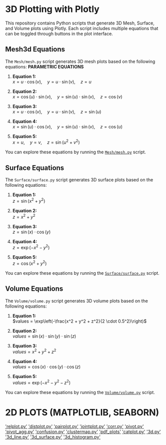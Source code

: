 # 3D Plotting with Plotly

This repository contains Python scripts that generate 3D Mesh, Surface, and Volume plots using Plotly. Each script includes multiple equations that can be toggled through buttons in the plot interface.

## Mesh3d Equations

The `Mesh/mesh.py` script generates 3D mesh plots based on the following equations:
**PARAMETRIC EQUATIONS**

1. **Equation 1:**  
   $`x = u \cdot \cos(v), \quad y = u \cdot \sin(v), \quad z = u`$
   
2. **Equation 2:**  
   $`x = \cos(u) \cdot \sin(v), \quad y = \sin(u) \cdot \sin(v), \quad z = \cos(v)`$
   
3. **Equation 3:**  
   $`x = u \cdot \cos(v), \quad y = u \cdot \sin(v), \quad z = \sin(u)`$
   
4. **Equation 4:**  
   $`x = \sin(u) \cdot \cos(v), \quad y = \sin(u) \cdot \sin(v), \quad z = \cos(u)`$
   
5. **Equation 5:**  
   $`x = u, \quad y = v, \quad z = \sin(u^2 + v^2)`$

You can explore these equations by running the [`Mesh/mesh.py`](Mesh/mesh.py) script.

## Surface Equations

The `Surface/surface.py` script generates 3D surface plots based on the following equations:

1. **Equation 1:**  
   $`z = \sin(x^2 + y^2)`$
   
2. **Equation 2:**  
   $`z = x^2 + y^2`$
   
3. **Equation 3:**  
   $`z = \sin(x) \cdot \cos(y)`$
   
4. **Equation 4:**  
   $`z = \exp(-x^2 - y^2)`$
   
5. **Equation 5:**  
   $`z = \cos(x^2 + y^2)`$

You can explore these equations by running the [`Surface/surface.py`](Surface/surface.py) script.

## Volume Equations

The `Volume/volume.py` script generates 3D volume plots based on the following equations:

1. **Equation 1:**  
   $`values = \exp\left(-\frac{x^2 + y^2 + z^2}{2 \cdot 0.5^2}\right)`$
   
2. **Equation 2:**  
   $`values = \sin(x) \cdot \sin(y) \cdot \sin(z)`$
   
3. **Equation 3:**  
   $`values = x^2 + y^2 + z^2`$
   
4. **Equation 4:**  
   $`values = \cos(x) \cdot \cos(y) \cdot \cos(z)`$
   
5. **Equation 5:**  
   $`values = \exp(-x^2 - y^2 - z^2)`$   

You can explore these equations by running the [`Volume/volume.py`](Volume/volume.py) script.

# 2D PLOTS (MATPLOTLIB, SEABORN)
['relplot.py'](relplot.py)
['distplot.py'](distplot.py)
['pairplot.py'](pairplot.py)
['jointplot.py'](jointplot.py)
['corr.py'](corr.py)
['pivot.py'](pivot.py)
['pivot_agg.py'](pivot_agg.py)
['confusion.py'](confusion.py)
['clustermap.py'](clustermap.py)
['pdf_plots'](pdf_plots.py)
['catplot.py'](catplot.py)
['3d.py'](3d.py)
['3d_line.py'](3d_line.py)
['3d_surface.py'](3d_surface.py)
['3d_histogram.py'](3d_histogram.py)
